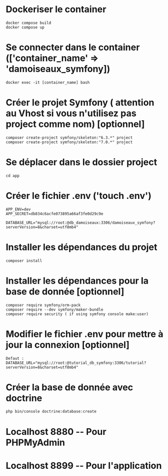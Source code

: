 # Dockeriser le container
    docker compose build
    docker compose up

# Se connecter dans le container (['container_name' => 'damoiseaux_symfony])
    docker exec -it [container_name] bash

# Créer le projet Symfony ( attention au Vhost si vous n'utilisez pas project comme nom) [optionnel]
    composer create-project symfony/skeleton:"6.3.*" project 
    composer create-project symfony/skeleton:"7.0.*" project 

# Se déplacer dans le dossier project
    cd app

# Créer le fichier .env ('touch .env')
    APP_ENV=dev
    APP_SECRET=db834c6acfe073895a66af3fe0d29c9e

    DATABASE_URL="mysql://root:@db_damoiseaux:3306/damoiseaux_symfony?serverVersion=8&charset=utf8mb4"    

# Installer les dépendances du projet
    composer install

# Installer les dépendances pour la base de donnée [optionnel]
    composer require symfony/orm-pack
    composer require --dev symfony/maker-bundle
    composer require security ( if using symfony console make:user)

# Modifier le fichier .env pour mettre à jour la connexion [optionnel]
    Defaut : DATABASE_URL="mysql://root:@tutorial_db_symfony:3306/tutorial?serverVersion=8&charset=utf8mb4"

# Créer la base de donnée avec doctrine 
    php bin/console doctrine:database:create


# Localhost 8880 -- Pour PHPMyAdmin
# Localhost 8899 -- Pour l'application